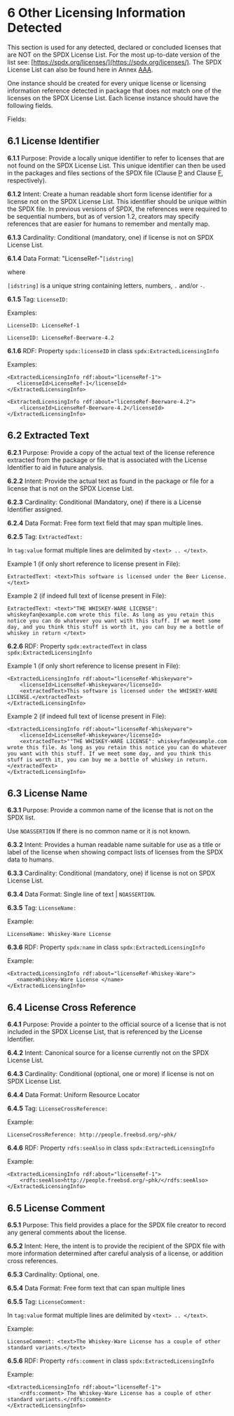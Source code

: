 # 6 Other Licensing Information Detected

This section is used for any detected, declared or concluded licenses that are NOT on the SPDX License List. For the most up-to-date version of the list see: [https://spdx.org/licenses/](https://spdx.org/licenses/). The SPDX License List can also be found here in Annex [AAA](appendix-I-SPDX-license-list.md).

One instance should be created for every unique license or licensing information reference detected in package that does not match one of the licenses on the SPDX License List. Each license instance should have the following fields.

Fields:

## 6.1 License Identifier <a name="6.1"></a>

**6.1.1** Purpose: Provide a locally unique identifier to refer to licenses that are not found on the SPDX License List. This unique identifier can then be used in the packages and files sections of the SPDX file (Clause [P](3-package-information.md) and Clause [F](4-file-information.md), respectively).

**6.1.2** Intent: Create a human readable short form license identifier for a license not on the SPDX License List. This identifier should be unique within the SPDX file. In previous versions of SPDX, the references were required to be sequential numbers, but as of version 1.2, creators may specify references that are easier for humans to remember and mentally map.

**6.1.3** Cardinality: Conditional (mandatory, one) if license is not on SPDX License List.

**6.1.4** Data Format: "LicenseRef-"`[idstring]`

where

`[idstring]` is a unique string containing letters, numbers, `.` and/or `-`.

**6.1.5** Tag: `LicenseID:`

Examples:

```text
LicenseID: LicenseRef-1
```

```text
LicenseID: LicenseRef-Beerware-4.2
```

**6.1.6** RDF: Property `spdx:licenseID` in class `spdx:ExtractedLicensingInfo`

Examples:

```text
<ExtractedLicensingInfo rdf:about="licenseRef-1">
   <licenseId>LicenseRef-1</licenseId>
</ExtractedLicensingInfo>
```

```text
<ExtractedLicensingInfo rdf:about="licenseRef-Beerware-4.2">
    <licenseId>LicenseRef-Beerware-4.2</licenseId>
</ExtractedLicensingInfo>
```

## 6.2 Extracted Text <a name="6.2"></a>

**6.2.1** Purpose: Provide a copy of the actual text of the license reference extracted from the package or file that is associated with the License Identifier to aid in future analysis.

**6.2.2** Intent: Provide the actual text as found in the package or file for a license that is not on the SPDX License List.

**6.2.3** Cardinality: Conditional (Mandatory, one) if there is a License Identifier assigned.

**6.2.4** Data Format: Free form text field that may span multiple lines.

**6.2.5** Tag: `ExtractedText:`

In `tag:value` format multiple lines are delimited by `<text> .. </text>`.

Example 1 (if only short reference to license present in File):

```text
ExtractedText: <text>This software is licensed under the Beer License.</text>
```

Example 2 (if indeed full text of license present in File):

```text
ExtractedText: <text>"THE WHISKEY-WARE LICENSE": whiskeyfan@example.com wrote this file. As long as you retain this notice you can do whatever you want with this stuff. If we meet some day, and you think this stuff is worth it, you can buy me a bottle of whiskey in return </text>
```

**6.2.6** RDF: Property `spdx:extractedText` in class `spdx:ExtractedLicensingInfo`

Example 1 (if only short reference to license present in File):

```text
<ExtractedLicensingInfo rdf:about="licenseRef-Whiskeyware">
    <licenseId>LicenseRef-Whiskeyware</licenseId>
    <extractedText>This software is licensed under the WHISKEY-WARE LICENSE.</extractedText>
</ExtractedLicensingInfo>
```

Example 2 (if indeed full text of license present in File):

```text
<ExtractedLicensingInfo rdf:about="licenseRef-Whiskeyware">
    <licenseId>LicenseRef-Whiskeyware</licenseId>
    <extractedText>""THE WHISKEY-WARE LICENSE": whiskeyfan@example.com wrote this file. As long as you retain this notice you can do whatever you want with this stuff. If we meet some day, and you think this stuff is worth it, you can buy me a bottle of whiskey in return.</extractedText>
</ExtractedLicensingInfo>
```

## 6.3 License Name <a name="6.3"></a>

**6.3.1** Purpose: Provide a common name of the license that is not on the SPDX list.

Use `NOASSERTION` If there is no common name or it is not known.

**6.3.2** Intent: Provides a human readable name suitable for use as a title or label of the license when showing compact lists of licenses from the SPDX data to humans.

**6.3.3** Cardinality: Conditional (mandatory, one) if license is not on SPDX License List.

**6.3.4** Data Format: Single line of text | `NOASSERTION`.

**6.3.5** Tag: `LicenseName:`

Example:

```text
LicenseName: Whiskey-Ware License
```

**6.3.6** RDF: Property `spdx:name` in class `spdx:ExtractedLicensingInfo`

Example:

```text
<ExtractedLicensingInfo rdf:about="licenseRef-Whiskey-Ware">
   <name>Whiskey-Ware License </name>
</ExtractedLicensingInfo>
```

## 6.4 License Cross Reference <a name="6.4"></a>

**6.4.1** Purpose: Provide a pointer to the official source of a license that is not included in the SPDX License List, that is referenced by the License Identifier.

**6.4.2** Intent: Canonical source for a license currently not on the SPDX License List.

**6.4.3** Cardinality: Conditional (optional, one or more) if license is not on SPDX License List.

**6.4.4** Data Format: Uniform Resource Locator

**6.4.5** Tag: `LicenseCrossReference:`

Example:

```text
LicenseCrossReference: http://people.freebsd.org/~phk/
```

**6.4.6** RDF: Property `rdfs:seeAlso` in class `spdx:ExtractedLicensingInfo`

Example:

```text
<ExtractedLicensingInfo rdf:about="licenseRef-1">
    <rdfs:seeAlso>http://people.freebsd.org/~phk/</rdfs:seeAlso>
</ExtractedLicensingInfo>
```

## 6.5 License Comment <a name="6.5"></a>

**6.5.1** Purpose: This field provides a place for the SPDX file creator to record any general comments about the license.

**6.5.2** Intent: Here, the intent is to provide the recipient of the SPDX file with more information determined after careful analysis of a license, or addition cross references.

**6.5.3** Cardinality: Optional, one.

**6.5.4** Data Format: Free form text that can span multiple lines

**6.5.5** Tag: `LicenseComment:`

In `tag:value` format multiple lines are delimited by `<text> .. </text>`.

Example:

```text
LicenseComment: <text>The Whiskey-Ware License has a couple of other standard variants.</text>
```

**6.5.6** RDF: Property `rdfs:comment` in class `spdx:ExtractedLicensingInfo`

Example:

```text
<ExtractedLicensingInfo rdf:about="licenseRef-1">
    <rdfs:comment> The Whiskey-Ware License has a couple of other standard variants.</rdfs:comment>
</ExtractedLicensingInfo>
```
